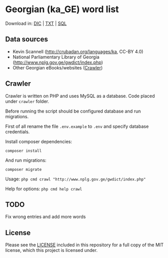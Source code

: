 # Georgian (ka_GE) word list

Download in: 
[DIC](https://github.com/akalongman/geo-words/raw/master/dictionary/dic/ka_GE.dic) | 
[TXT](https://github.com/akalongman/geo-words/raw/master/dictionary/txt/ka_GE.txt) |
[SQL](https://github.com/akalongman/geo-words/raw/master/dictionary/sql/ka_GE.sql)

## Data sources

- Kevin Scannell (http://crubadan.org/languages/ka, CC-BY 4.0) 
- National Parliamentary Library of Georgia (http://www.nplg.gov.ge/gwdict/index.php)
- Other Georgian eBooks/websites ([Crawler](#crawler))

## Crawler

Crawler is written on PHP and uses MySQL as a database. Code placed under `crawler` folder.

Before running the script should be configured database and run migrations. 

First of all rename the file `.env.example` to `.env` and specify database credentials.

Install composer dependencies:

    composer install

And run migrations:

    composer migrate  

Usage: `php cmd crawl "http://www.nplg.gov.ge/gwdict/index.php"`

Help for options: `php cmd help crawl`

## TODO

Fix wrong entries and add more words

## License

Please see the [LICENSE](LICENSE.md) included in this repository for a full copy of the MIT license,
which this project is licensed under.
